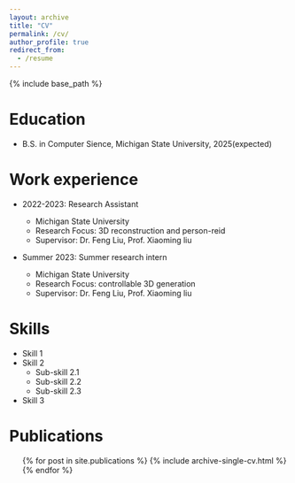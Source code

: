 ```yaml
---
layout: archive
title: "CV"
permalink: /cv/
author_profile: true
redirect_from:
  - /resume
---
```


{% include base_path %}

Education
======
* B.S. in Computer Sience, Michigan State University, 2025(expected)


Work experience
======
* 2022-2023: Research Assistant
  * Michigan State University
  * Research Focus: 3D reconstruction and person-reid
  * Supervisor: Dr. Feng Liu, Prof. Xiaoming liu

* Summer 2023: Summer research intern 
  * Michigan State University
  * Research Focus: controllable 3D generation
  * Supervisor: Dr. Feng Liu, Prof. Xiaoming liu
  
Skills
======
* Skill 1
* Skill 2
  * Sub-skill 2.1
  * Sub-skill 2.2
  * Sub-skill 2.3
* Skill 3

Publications
======
  <ul>{% for post in site.publications %}
    {% include archive-single-cv.html %}
  {% endfor %}</ul>
  

  

  

